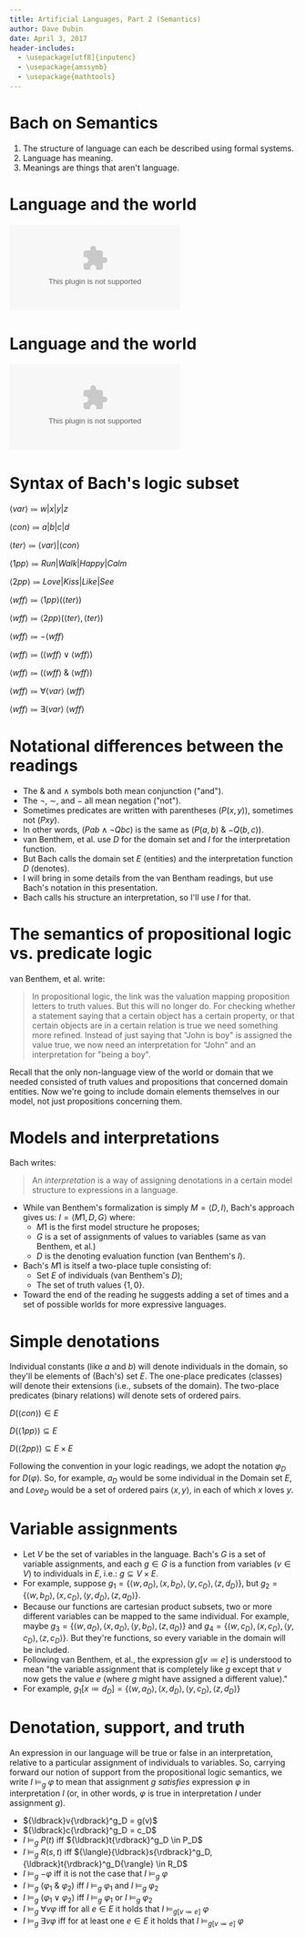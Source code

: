 ```yaml
---
title: Artificial Languages, Part 2 (Semantics)
author: Dave Dubin
date: April 3, 2017
header-includes:
  - \usepackage[utf8]{inputenc}
  - \usepackage{amssymb}
  - \usepackage{mathtools}
---
```



# Bach on Semantics

1. The structure of language can each be described using formal systems.
2. Language has meaning.
2. Meanings are things that aren't language.

# Language and the world
![page 10 figure from Bach (1989)](denotes.eps)

# Language and the world
![page 12 figure from Bach (1989)](lovers.eps)

# Syntax of Bach's logic subset

${\langle}var{\rangle} \Coloneqq w|x|y|z$

${\langle}con{\rangle} \Coloneqq a|b|c|d$

${\langle}ter{\rangle} \Coloneqq {\langle}var{\rangle}|{\langle}con{\rangle}$

${\langle}1pp{\rangle} \Coloneqq Run|Walk|Happy|Calm$

${\langle}2pp{\rangle} \Coloneqq Love|Kiss|Like|See$

${\langle}wff{\rangle} \Coloneqq {\langle}1pp{\rangle}({\langle}ter{\rangle})$

${\langle}wff{\rangle} \Coloneqq {\langle}2pp{\rangle}({\langle}ter{\rangle},{\langle}ter{\rangle})$

${\langle}wff{\rangle} \Coloneqq -{\langle}wff{\rangle}$

${\langle}wff{\rangle} \Coloneqq ({\langle}wff{\rangle} \vee {\langle}wff{\rangle})$

${\langle}wff{\rangle} \Coloneqq ({\langle}wff{\rangle}\ \&\ {\langle}wff{\rangle})$

${\langle}wff{\rangle} \Coloneqq {\forall}{\langle}var{\rangle}\ {\langle}wff{\rangle}$

${\langle}wff{\rangle} \Coloneqq {\exists}{\langle}var{\rangle}\ {\langle}wff{\rangle}$

# Notational differences between the readings

- The $\&$ and $\wedge$ symbols both mean conjunction ("and").
- The $\neg$, $\sim$, and $-$ all mean negation ("not").
- Sometimes predicates are written with parentheses ($P(x,y)$), sometimes not ($Pxy$).
- In other words, $(Pab \wedge {\neg}Qbc)$ is the same as $(P(a,b)\ \&\ {-Q}(b,c))$.
- van Benthem, et al. use $D$ for the domain set and $I$ for the interpretation function.
- But Bach calls the domain set $E$ (entities) and the interpretation function $D$ (denotes).
- I will bring in some details from the van Bentham readings, but use Bach's notation in this
  presentation.
- Bach calls his structure an interpretation, so I'll use $I$ for that.

# The semantics of propositional logic vs. predicate logic

van Benthem, et al. write:

> In propositional logic, the link was the valuation mapping proposition letters to truth
> values. But this will no longer do. For checking whether a statement saying that a certain
> object has a certain property, or that certain objects are in a certain relation is true we need
> something more refined. Instead of just saying that "John is boy" is assigned the value
> true, we now need an interpretation for “John” and an interpretation for "being a boy".

Recall that the only non-language view of the world or domain that we needed consisted of
truth values and propositions that concerned domain entities. Now we're going to include
domain elements themselves in our model, not just propositions concerning them.


# Models and interpretations

Bach writes:

> An *interpretation* is a way of assigning denotations 
> in a certain model structure
> to expressions in a language.

- While van Benthem's formalization is simply $M = {\langle}D, I{\rangle}$, Bach's approach gives us:
  $I = {\langle}M1, D, G{\rangle}$ where:
     - $M1$ is the first model structure he proposes;
     - $G$ is a set of assignments of values to variables (same as van Benthem, et al.)
     - $D$ is the denoting evaluation function (van Benthem's $I$).
- Bach's $M1$ is itself a two-place tuple consisting of:
     - Set $E$ of individuals (van Benthem's $D$);
     - The set of truth values $\{ 1, 0 \}$.
- Toward the end of the reading he suggests adding a set of times and a set of
  possible worlds for more expressive languages.

# Simple denotations

Individual constants (like $a$ and $b$) will denote individuals in the domain, so they'll
be elements of (Bach's) set $E$. The one-place predicates (classes) will denote their
extensions (i.e., subsets of the domain). The two-place predicates (binary relations) will
denote sets of ordered pairs.

$D({\langle}con{\rangle}) \in E$ 

$D({\langle}1pp{\rangle}) \subseteq E$

$D({\langle}2pp{\rangle}) \subseteq E \times E$

Following the convention in your logic readings, we adopt the
notation ${\varphi}_D$ for $D({\varphi})$. So, for example,
$a_D$ would be some individual in the Domain set $E$, and 
$Love_D$ would be a set of ordered pairs ${\langle}x,y{\rangle}$, 
in each of which $x$ loves $y$.

# Variable assignments

- Let $V$ be the set of variables in the language. Bach's $G$ is a set of variable
  assignments, and each $g \in G$ is a function from variables ($v \in V$) to individuals in $E$, i.e.:
  $g \subseteq V \times E$.
- For example, suppose $g_1 = \{{\langle}w,a_D{\rangle}, {\langle}x,b_D{\rangle}, {\langle}y,c_D{\rangle}, {\langle}z,d_D{\rangle}\}$,
  but $g_2 = \{{\langle}w,b_D{\rangle}, {\langle}x,c_D{\rangle}, {\langle}y,d_D{\rangle}, {\langle}z,a_D{\rangle}\}$.
- Because our functions are cartesian product subsets, two or more different variables can be mapped to the
  same individual. For example, maybe 
  $g_3 = \{{\langle}w,a_D{\rangle}, {\langle}x,a_D{\rangle}, {\langle}y,b_D{\rangle}, {\langle}z,a_D{\rangle}\}$ and
  $g_4 = \{{\langle}w,c_D{\rangle}, {\langle}x,c_D{\rangle}, {\langle}y,c_D{\rangle}, {\langle}z,c_D{\rangle}\}$.
  But they're functions, so every variable in the domain will be included.
- Following van Benthem, et al., the expression $g[v{\coloneqq}e]$ is
  understood to mean "the variable assignment that is completely like
  $g$ except that $v$ now gets the value $e$ (where $g$ might have
  assigned a different value)."
- For example, $g_1[x{\coloneqq}d_D] = \{{\langle}w,a_D{\rangle}, {\langle}x,d_D{\rangle}, {\langle}y,c_D{\rangle}, {\langle}z,d_D{\rangle}\}$

# Denotation, support, and truth

An expression in our language will be true or false in an interpretation, relative to a
particular assignment of individuals to variables. So, carrying forward our notion of
support from the propositional logic semantics, we write $I\ {\models_g}\ \varphi$ to mean
that assignment $g$ *satisfies* expression $\varphi$ in interpretation $I$ (or, in other
words, $\varphi$ is true in interpretation $I$ under assignment $g$).  

- ${\ldbrack}v{\rdbrack}^g_D = g(v)$
- ${\ldbrack}c{\rdbrack}^g_D = c_D$
- $I\ {\models_g}\ P(t)$ iff ${\ldbrack}t{\rdbrack}^g_D \in P_D$
- $I\ {\models_g}\ R(s,t)$ iff ${\langle}{\ldbrack}s{\rdbrack}^g_D,{\ldbrack}t{\rdbrack}^g_D{\rangle} \in R_D$
- $I\ {\models_g}\ {-\varphi}$ iff it is not the case that $I\ {\models_g}\ \varphi$
- $I\ {\models_g}\ (\varphi_1\ \&\ \varphi_2)$ iff $I\ {\models_g}\ \varphi_1$ and $I\ {\models_g}\ \varphi_2$
- $I\ {\models_g}\ (\varphi_1 \vee \varphi_2)$ iff $I\ {\models_g}\ \varphi_1$ or $I\ {\models_g}\ \varphi_2$
- $I\ {\models_g}\ {\forall}v \varphi$ iff for all $e \in E$ it holds that $I\ {\models_{g[v{\coloneqq}e]}}\ \varphi$
- $I\ {\models_g}\ {\exists}v \varphi$ iff for at least one $e \in E$ it holds that $I\ {\models_{g[v{\coloneqq}e]}}\ \varphi$
